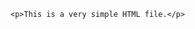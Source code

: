 <html lang="ru">
<head>
    <title>Test HTML File</title>
    <meta http-equiv="Content-Type" content=""/>
</head>
<body>

    <p>This is a very simple HTML file.</p>

</body>
</html>
